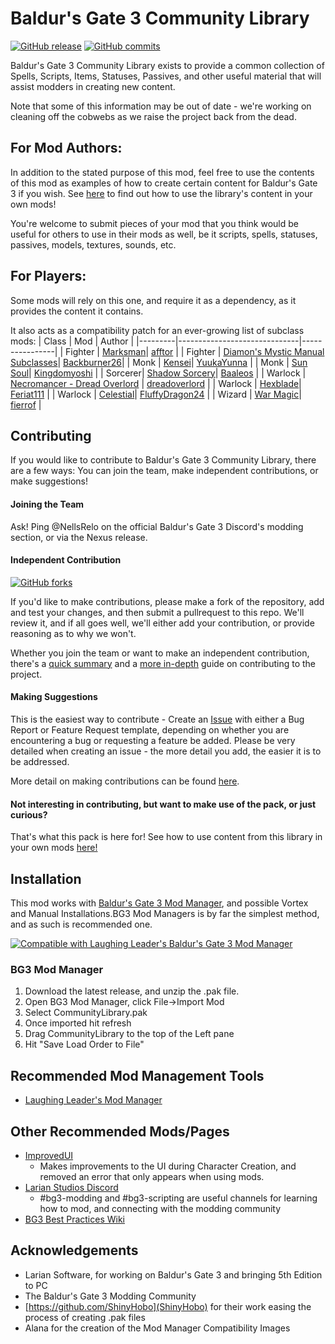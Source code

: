 # Baldur's Gate 3 Community Library
[![GitHub release](https://img.shields.io/github/v/tag/BG3-Community-Library-Team/BG3-Community-Library?label=Latest%20Version)](https://GitHub.com/BG3-Community-Library-Team/BG3-Community-Library/releases/) [![GitHub commits](https://img.shields.io/github/commits-since/BG3-Community-Library-Team/BG3-Community-Library/2.0.0.0/main)](https://GitHub.com/BG3-Community-Library-Team/BG3-Community-Library/commit/)

Baldur's Gate 3 Community Library exists to provide a common collection of
Spells, Scripts, Items, Statuses, Passives, and other useful material that will
assist modders in creating new content.

Note that some of this information may be out of date - we're working on cleaning off the cobwebs as we raise the project back from the dead.

## For Mod Authors:
In addition to the stated purpose of this mod, feel free to use the contents of
this mod as examples of how to create certain content for Baldur's Gate 3 if you
wish. See [here](https://github.com/BG3-Community-Library-Team/BG3-Community-Library/wiki/Using-Community-Library-Content) to find out how to use the
library's content in your own mods!

You're welcome to submit pieces of your mod that you think would be useful for
others to use in their mods as well, be it scripts, spells, statuses, passives,
models, textures, sounds, etc.

## For Players:
Some mods will rely on this one, and require it as a dependency, as it provides the content it contains. 

It also acts as a compatibility patch for an ever-growing list of subclass mods:
| Class   | Mod                          | Author         |
|---------|------------------------------|----------------|
| Fighter | [Marksman](https://www.nexusmods.com/baldursgate3/mods/1278)| [afftor](https://www.nexusmods.com/baldursgate3/users/968899)         |
| Fighter | [Diamon's Mystic Manual Subclasses](https://www.nexusmods.com/baldursgate3/mods/1599)| [Backburner26](https://www.nexusmods.com/baldursgate3/users/19603604)|
| Monk    | [Kensei](https://www.nexusmods.com/baldursgate3/mods/1330)| [YuukaYunna](https://www.nexusmods.com/baldursgate3/users/45490107)     |
| Monk    | [Sun Soul](https://www.nexusmods.com/baldursgate3/mods/1467)| [Kingdomyoshi](https://www.nexusmods.com/baldursgate3/users/27186944)   |
| Sorcerer| [Shadow Sorcery](https://www.nexusmods.com/baldursgate3/mods/923)| [Baaleos](https://www.nexusmods.com/baldursgate3/users/1111397)   |
| Warlock | [Necromancer - Dread Overlord](https://www.nexusmods.com/baldursgate3/mods/394) | [dreadoverlord](https://www.nexusmods.com/baldursgate3/users/88747523)  |
| Warlock | [Hexblade](https://www.nexusmods.com/baldursgate3/mods/1100)| [Feriat111](https://www.nexusmods.com/baldursgate3/users/26820389)      |
| Warlock | [Celestial](https://www.nexusmods.com/baldursgate3/mods/1567)| [FluffyDragon24](https://www.nexusmods.com/baldursgate3/users/130905368) |
| Wizard  | [War Magic](https://www.nexusmods.com/baldursgate3/mods/924)| [fierrof](https://www.nexusmods.com/baldursgate3/users/466538)        |

## Contributing
If you would like to contribute to Baldur's Gate 3 Community Library, there are
a few ways: You can join the team, make independent contributions, or make
suggestions!

#### Joining the Team
Ask! Ping @NellsRelo on the official Baldur's Gate 3 Discord's modding section, or via the Nexus release.

#### Independent Contribution
[![GitHub forks](https://img.shields.io/github/forks/BG3-Community-Library-Team/BG3-Community-Library)](https://GitHub.com/BG3-Community-Library-Team/BG3-Community-Library/network/)

If you'd like to make contributions, please make a fork of the repository, add
and test your changes, and then submit a pullrequest to this repo. We'll review
it, and if all goes well, we'll either add your contribution, or provide
reasoning as to why we won't.

Whether you join the team or want to make an independent contribution, there's
a [quick summary](https://github.com/BG3-Community-Library-Team/BG3-Community-Library/wiki/Making-Contributions)
and a [more in-depth](https://github.com/BG3-Community-Library-Team/BG3-Community-Library/wiki/Setting-up-a-Development-Environment)
guide on contributing to the project.

#### Making Suggestions
This is the easiest way to contribute - Create an [Issue](https://github.com/BG3-Community-Library-Team/BG3-Community-Library/issues)
with either a Bug Report or Feature Request template, depending on whether you
are encountering a bug or requesting a feature be added. Please be very detailed
when creating an issue - the more detail you add, the easier it is to be
addressed.

More detail on making contributions can be found [here](https://github.com/BG3-Community-Library-Team/BG3-Community-Library/wiki/Making-Contributions).

#### Not interesting in contributing, but want to make use of the pack, or just curious?
That's what this pack is here for! See how to use content from this library in your own mods [here!](https://github.com/BG3-Community-Library-Team/BG3-Community-Library/wiki/Using-Community-Library-Content)

## Installation
This mod works with [Baldur's Gate 3 Mod Manager](https://github.com/LaughingLeader/BG3ModManager), and possible Vortex and Manual
Installations.BG3 Mod Managers is by far the simplest
method, and as such is recommended one.

[![Compatible with Laughing Leader's Baldur's Gate 3 Mod Manager](https://i.imgur.com/qtdx2Yq.png)](https://github.com/LaughingLeader/BG3ModManager)

### BG3 Mod Manager
1. Download the latest release, and unzip the .pak file.
2. Open BG3 Mod Manager, click File->Import Mod
3. Select CommunityLibrary.pak
4. Once imported hit refresh
5. Drag CommunityLibrary to the top of the Left pane
6. Hit "Save Load Order to File"

## Recommended Mod Management Tools
- [Laughing Leader's Mod Manager](https://github.com/LaughingLeader/BG3ModManager)

## Other Recommended Mods/Pages
- [ImprovedUI](https://github.com/TheRealDjmr/BG3ImprovedUI)
  - Makes improvements to the UI during Character Creation, and removed an error
  that only appears when using mods.
- [Larian Studios Discord](https://discord.com/invite/larianstudios)
  - #bg3-modding and #bg3-scripting are useful channels for learning how to mod, and connecting with the modding community
- [BG3 Best Practices Wiki](https://github.com/Baldurs-Gate-3-modders/Best-Practices-Wiki/wiki)

## Acknowledgements
- Larian Software, for working on Baldur's Gate 3 and bringing 5th Edition to PC
- The Baldur's Gate 3 Modding Community
- [https://github.com/ShinyHobo](ShinyHobo) for their work easing the process of
creating .pak files
- Alana for the creation of the Mod Manager Compatibility Images
